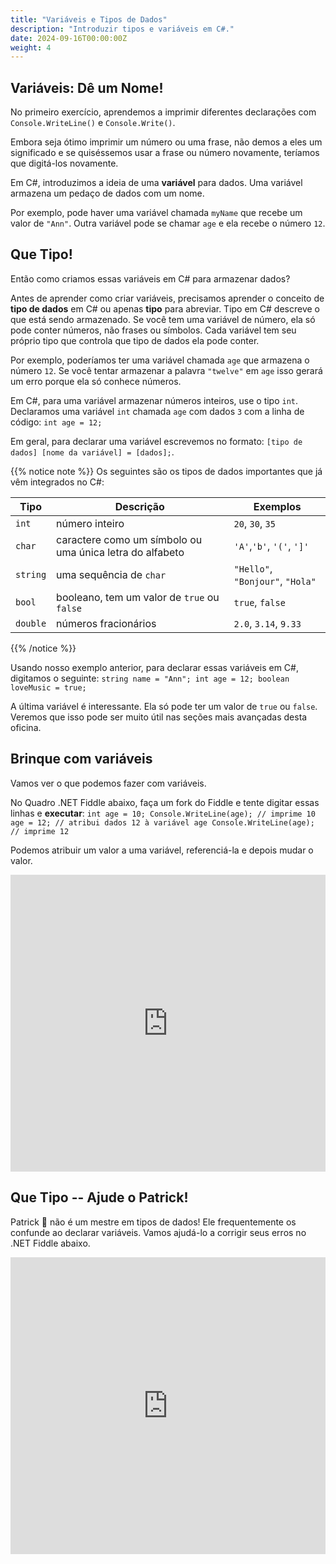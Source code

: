 ```yaml
---
title: "Variáveis e Tipos de Dados"
description: "Introduzir tipos e variáveis em C#."
date: 2024-09-16T00:00:00Z
weight: 4
---
```


## Variáveis: Dê um Nome!

No primeiro exercício, aprendemos a imprimir diferentes declarações com `Console.WriteLine()` e `Console.Write()`.

Embora seja ótimo imprimir um número ou uma frase, não demos a eles um significado e se quiséssemos usar a frase ou número novamente, teríamos que digitá-los novamente.

Em C#, introduzimos a ideia de uma **variável** para dados. Uma variável armazena um pedaço de dados com um nome.

Por exemplo, pode haver uma variável chamada `myName` que recebe um valor de `"Ann"`. Outra variável pode se chamar `age` e ela recebe o número `12`.

## Que Tipo!

Então como criamos essas variáveis em C# para armazenar dados?

Antes de aprender como criar variáveis, precisamos aprender o conceito de **tipo de dados** em C# ou apenas **tipo** para abreviar. Tipo em C# descreve o que está sendo armazenado. Se você tem uma variável de número, ela só pode conter números, não frases ou símbolos. Cada variável tem seu próprio tipo que controla que tipo de dados ela pode conter.

Por exemplo, poderíamos ter uma variável chamada `age` que armazena o número `12`. Se você tentar armazenar a palavra `"twelve"` em `age` isso gerará um erro porque ela só conhece números.

Em C#, para uma variável armazenar números inteiros, use o tipo `int`. Declaramos uma variável `int` chamada `age` com dados `3` com a linha de código: `int age = 12;`

Em geral, para declarar uma variável escrevemos no formato: `[tipo de dados] [nome da variável] = [dados];`.

{{% notice note %}}
Os seguintes são os tipos de dados importantes que já vêm integrados no C#:

**Tipo** | **Descrição** | **Exemplos**
--------|-----------|----------
`int` | número inteiro | `20`, `30`, `35`
`char` | caractere como um símbolo ou uma única letra do alfabeto | `'A'`,`'b'`, `'('`, `']'`
`string` | uma sequência de `char` | `"Hello"`, `"Bonjour"`, `"Hola"`
`bool` | booleano, tem um valor de `true` ou `false` | `true`, `false`
`double` | números fracionários | `2.0`, `3.14`, `9.33`

{{% /notice %}}

Usando nosso exemplo anterior, para declarar essas variáveis em C#, digitamos o seguinte: `string name = "Ann"; int age = 12; boolean loveMusic = true;`

A última variável é interessante. Ela só pode ter um valor de `true` ou `false`. Veremos que isso pode ser muito útil nas seções mais avançadas desta oficina.

## Brinque com variáveis

Vamos ver o que podemos fazer com variáveis. 

No Quadro .NET Fiddle abaixo, faça um fork do Fiddle e tente digitar essas linhas e **executar**: `int age = 10; Console.WriteLine(age); // imprime 10 age = 12; // atribui dados 12 à variável age Console.WriteLine(age); // imprime 12`

Podemos atribuir um valor a uma variável, referenciá-la e depois mudar o valor.

<iframe width="100%" height="475" src="https://dotnetfiddle.net/Widget/PPCCzG" frameborder="0"></iframe>

## Que Tipo -- Ajude o Patrick!

Patrick 🐥 não é um mestre em tipos de dados! Ele frequentemente os confunde ao declarar variáveis. Vamos ajudá-lo a corrigir seus erros no .NET Fiddle abaixo.

<iframe width="100%" height="475" src="https://dotnetfiddle.net/Widget/xKMKvn" frameborder="0"></iframe>